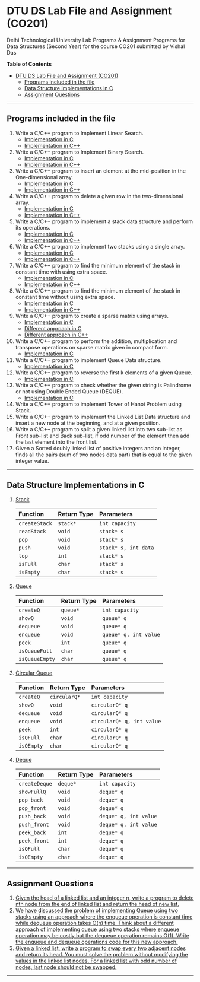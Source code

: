# DTU DS Lab File and Assignment (CO201)

Delhi Technological University Lab Programs & Assignment Programs for Data Structures (Second Year) for the course CO201 submitted by Vishal Das

**Table of Contents**
- [DTU DS Lab File and Assignment (CO201)](#dtu-ds-lab-file-and-assignment-co201)
  - [Programs included in the file](#programs-included-in-the-file)
  - [Data Structure Implementations in C](#data-structure-implementations-in-c)
  - [Assignment Questions](#assignment-questions)

---

## Programs included in the file

1. Write a C/C++ program to Implement Linear Search.
    - [Implementation in C](./programs/program_01.c)
    - [Implementation in C++](./programs/program_01.cpp)
1. Write a C/C++ program to Implement Binary Search.
    - [Implementation in C](./programs/program_02.c)
    - [Implementation in C++](./programs/program_02.cpp)
1. Write a C/C++ program to insert an element at the mid-position in the One-dimensional array.
    - [Implementation in C](./programs/program_03.c)
    - [Implementation in C++](./programs/program_03.cpp)
1. Write a C/C++ program to delete a given row in the two-dimensional array.
    - [Implementation in C](./programs/program_04.c)
    - [Implementation in C++](./programs/program_04.cpp)
1. Write a C/C++ program to implement a stack data structure and perform its operations.
    - [Implementation in C](./programs/program_05.c)
    - [Implementation in C++](./programs/program_05.cpp)
1. Write a C/C++ program to implement two stacks using a single array.
    - [Implementation in C](./programs/program_06.c)
    - [Implementation in C++](./programs/program_06.cpp)
1. Write a C/C++ program to find the minimum element of the stack in constant time with using extra space.
    - [Implementation in C](./programs/program_07.c)
    - [Implementation in C++](./programs/program_07.cpp)
1. Write a C/C++  program to find the minimum element of the stack in constant time without using extra space.
    - [Implementation in C](./programs/program_08.c)
    - [Implementation in C++](./programs/program_08.cpp)
1. Write a C/C++ program to create a sparse matrix using arrays.
    - [Implementation in C](./programs/program_09.c)
    - [Different approach in C](./programs/sparse_matrix.c)
    - [Different approach in C++](./programs/sparse_matrix.cpp)
1. Write a C/C++ program to perform the addition, multiplication and transpose operations on sparse matrix given in compact form.
    - [Implementation in C](./programs/program_10.c)
1. Write a C/C++ program to implement Queue Data structure.
    - [Implementation in C](./programs/program_11.c)
1. Write a  C/C++ program to reverse the first k elements of a given Queue.
    - [Implementation in C](./programs/program_12.c)
1. Write a C/C++ program to check whether the given string is Palindrome or not using Double Ended Queue (DEQUE).
    - [Implementation in C](./programs/program_13.c)
1. Write a C/C++ program to implement Tower of Hanoi Problem using Stack.
1. Write a C/C++ program to implement the Linked List Data structure and insert a new node at the beginning, and at a given position.
1. Write a C/C++ program to split a given linked list into two sub-list as Front sub-list and Back sub-list, if odd number of the element then add the last element into the front list.
1. Given a Sorted doubly linked list of positive integers and an integer, finds all the pairs (sum of two nodes data part) that is equal to the given integer value.

---

## Data Structure Implementations in C

1. [Stack](./programs/stack_impl.c)

    | Function      | Return Type | Parameters           |
    | :------------ | :---------- | :------------------- |
    | `createStack` | `stack*`    | `int capacity`       |
    | `readStack`   | `void`      | `stack* s`           |
    | `pop`         | `void`      | `stack* s`           |
    | `push`        | `void`      | `stack* s, int data` |
    | `top`         | `int`       | `stack* s`           |
    | `isFull`      | `char`      | `stack* s`           |
    | `isEmpty`     | `char`      | `stack* s`           |

1. [Queue](./programs/queue_impl.c)

    | Function       | Return Type | Parameters            |
    | :------------- | :---------- | :-------------------- |
    | `createQ`      | `queue*`    | `int capacity`        |
    | `showQ`        | `void`      | `queue* q`            |
    | `dequeue`      | `void`      | `queue* q`            |
    | `enqueue`      | `void`      | `queue* q, int value` |
    | `peek`         | `int`       | `queue* q`            |
    | `isQueueFull`  | `char`      | `queue* q`            |
    | `isQueueEmpty` | `char`      | `queue* q`            |

1. [Circular Queue](./programs/circularQ_impl.c)

    | Function   | Return Type  | Parameters                |
    | :--------- | :----------- | :------------------------ |
    | `createQ`  | `circularQ*` | `int capacity`            |
    | `showQ`    | `void`       | `circularQ* q`            |
    | `dequeue`  | `void`       | `circularQ* q`            |
    | `enqueue`  | `void`       | `circularQ* q, int value` |
    | `peek`     | `int`        | `circularQ* q`            |
    | `isQFull`  | `char`       | `circularQ* q`            |
    | `isQEmpty` | `char`       | `circularQ* q`            |

1. [Deque](./programs/deque_impl.c)

    | Function      | Return Type | Parameters            |
    | :------------ | :---------- | :-------------------- |
    | `createDeque` | `deque*`    | `int capacity`        |
    | `showFullQ`   | `void`      | `deque* q`            |
    | `pop_back`    | `void`      | `deque* q`            |
    | `pop_front`   | `void`      | `deque* q`            |
    | `push_back`   | `void`      | `deque* q, int value` |
    | `push_front`  | `void`      | `deque* q, int value` |
    | `peek_back`   | `int`       | `deque* q`            |
    | `peek_front`  | `int`       | `deque* q`            |
    | `isQFull`     | `char`      | `deque* q`            |
    | `isQEmpty`    | `char`      | `deque* q`            |

---

## Assignment Questions

1. [Given the head of a linked list and an integer n, write a program to delete nth
node from the end of linked list and return the head of new list.](./programs/assignments/assignment_01.c)
1. [We have discussed the problem of implementing Queue using two stacks using an
approach where the enqueue operation is constant time while dequeue operation
takes O(n) time. Think about a different approach of implementing queue using
two stacks where enqueue operation may be costly but the dequeue operation
remains O(1). Write the enqueue and dequeue operations code for this new
approach.](./programs/assignments/assignment_02.c)
1. [Given a linked list, write a program to swap every two adjacent nodes and return
its head. You must solve the problem without modifying the values in the linked
list nodes. For a linked list with odd number of nodes, last node should not be
swapped.](./programs/assignments/assignment_03.c)

---